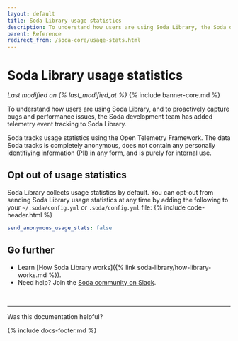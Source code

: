 ```yaml
---
layout: default
title: Soda Library usage statistics
description: To understand how users are using Soda Library, the Soda dev team added telemetry event tracking to Soda Library. See instructions to opt-out.
parent: Reference
redirect_from: /soda-core/usage-stats.html
---
```


# Soda Library usage statistics
*Last modified on {% last_modified_at %}*
{% include banner-core.md %}

To understand how users are using Soda Library, and to proactively capture bugs and performance issues, the Soda development team has added telemetry event tracking to Soda Library. 

Soda tracks usage statistics using the Open Telemetry Framework. The data Soda tracks is completely anonymous, does not contain any personally identifiying information (PII) in any form, and is purely for internal use.

## Opt out of usage statistics

Soda Library collects usage statistics by default. You can opt-out from sending Soda Library usage statistics at any time by adding the following to your `~/.soda/config.yml` or `.soda/config.yml` file:
{% include code-header.html %}
```yaml
send_anonymous_usage_stats: false
```

## Go further

* Learn [How Soda Library works]({% link soda-library/how-library-works.md %}).
* Need help? Join the <a href="https://community.soda.io/slack" target="_blank"> Soda community on Slack</a>.

<br />

---

Was this documentation helpful?

<!-- LikeBtn.com BEGIN -->
<span class="likebtn-wrapper" data-theme="tick" data-i18n_like="Yes" data-ef_voting="grow" data-show_dislike_label="true" data-counter_zero_show="true" data-i18n_dislike="No"></span>
<script>(function(d,e,s){if(d.getElementById("likebtn_wjs"))return;a=d.createElement(e);m=d.getElementsByTagName(e)[0];a.async=1;a.id="likebtn_wjs";a.src=s;m.parentNode.insertBefore(a, m)})(document,"script","//w.likebtn.com/js/w/widget.js");</script>
<!-- LikeBtn.com END -->

{% include docs-footer.md %}